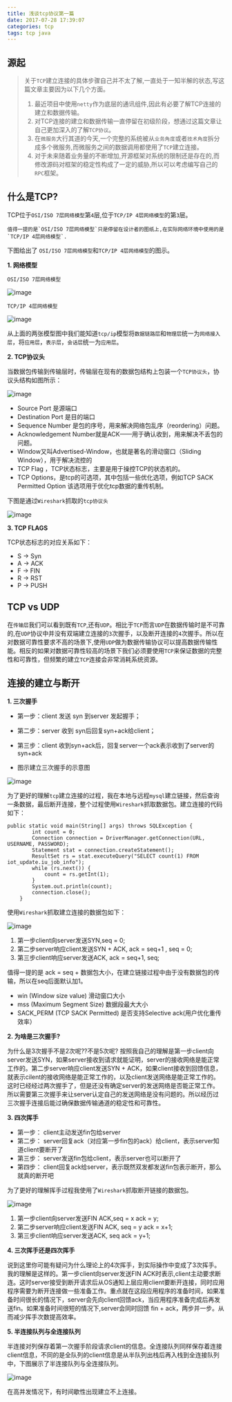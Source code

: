 ```yaml
---
title: 浅谈tcp协议第一篇
date: 2017-07-28 17:39:07
categories: tcp
tags: tcp java
---
```


## 源起

> 关于`TCP`建立连接的具体步骤自己并不太了解,一直处于一知半解的状态,写这篇文章主要因为以下几个方面。
> 1. 最近项目中使用`netty`作为底层的通讯组件,因此有必要了解TCP连接的建立和数据传输。
> 2. 对TCP连接的建立和数据传输一直停留在初级阶段，想通过这篇文章让自己更加深入的了解`TCP协议`。
> 3. 在`微服务`大行其道的今天,一个完整的系统被从`业务角度`或者`技术角度`拆分成多个微服务,而微服务之间的数据调用都使用了`TCP`建立连接。
> 4. 对于未来随着业务量的不断增加,开源框架对系统的限制还是存在的,而修改源码对框架的稳定性构成了一定的威胁,所以可以考虑编写自己的`RPC`框架。

## 什么是TCP?

TCP位于`OSI/ISO 7层网络模型`第`4`层,位于`TCP/IP 4层网络模型`的第`3`层。

    值得一提的是`OSI/ISO 7层网络模型`只是停留在设计者的图纸上,在实际网络环境中使用的是`TCP/IP 4层网络模型`.

下图给出了 `OSI/ISO 7层网络模型`和`TCP/IP 4层网络模型`的图示。

**1. 网络模型**

`OSI/ISO 7层网络模型`

![image](http://wx2.sinaimg.cn/large/74b07056ly1fgkodfqeibj20o70h577g.jpg)

`TCP/IP 4层网络模型`

![image](http://wx4.sinaimg.cn/large/74b07056ly1fgkodfbba1j20hs088ab0.jpg)

从上面的两张模型图中我们能知道`tcp/ip`模型将`数据链路层`和`物理层`统一为`网络接入层`，将`应用层`，`表示层`，`会话层`统一为`应用层`。

**2. TCP协议头**

当数据包传输到传输层时，传输层在现有的数据包结构上包装一个`TCP协议头`，协议头结构如图所示：

![image](http://wx4.sinaimg.cn/large/74b07056ly1fgkodhf6kvj20m8090jsz.jpg)

- Source Port 是源端口
- Destination Port 是目的端口
- Sequence Number 是包的序号，用来解决网络包乱序（reordering）问题。
- Acknowledgement Number就是ACK——用于确认收到，用来解决不丢包的问题。
- Window又叫Advertised-Window，也就是著名的滑动窗口（Sliding Window），用于解决流控的
- TCP Flag ，TCP状态标志，主要是用于操控TCP的状态机的。
- TCP Options，是tcp的可选项，其中包括一些优化选项，例如TCP SACK Permitted Option 该选项用于优化tcp数据的重传机制。

下图是通过`Wireshark`抓取的`tcp协议头`

![image](http://wx3.sinaimg.cn/large/74b07056ly1fgkodevityj211b08g0sz.jpg)

**3. TCP FLAGS**

TCP状态标志的对应关系如下：

- S -> Syn
- A -> ACK
- F -> FIN
- R -> RST
- P -> PUSH


## TCP vs UDP 

在`传输层`我们可以看到既有`TCP`,还有`UDP`。相比于`TCP`而言`UDP`在数据传输时是不可靠的,在`UDP`协议中并没有双端建立连接的`3`次握手，以及断开连接的`4`次握手。所以在对数据可靠性要求不高的场景下,使用`UDP`做为数据传输协议可以提高数据传输性能。相反的如果对数据可靠性较高的场景下我们必须要使用`TCP`来保证数据的完整性和可靠性，但频繁的建立`TCP`连接会非常消耗系统资源。

## 连接的建立与断开

**1. 三次握手**

- 第一步：client 发送 syn 到server 发起握手；
- 第二步：server 收到 syn后回复syn+ack给client；
- 第三步：client 收到syn+ack后，回复server一个ack表示收到了server的syn+ack


- 图示建立三次握手的示意图

![image](http://wx4.sinaimg.cn/large/74b07056ly1fgkodg9royj20ob0r40ut.jpg)

为了更好的理解`tcp`建立连接的过程，我在本地与远程`mysql`建立链接，然后查询一条数据，最后断开连接，整个过程使用`Wireshark`抓取数据包。建立连接的代码如下：
```
public static void main(String[] args) throws SQLException {
		int count = 0;
		Connection connection = DriverManager.getConnection(URL, USERNAME, PASSWORD);
		Statement stat = connection.createStatement();
		ResultSet rs = stat.executeQuery("SELECT count(1) FROM iot_update.iu_job_info");
		while (rs.next()) {
			count = rs.getInt(1);
		}
		System.out.println(count);
		connection.close();
	}
```

使用`Wireshark`抓取建立连接的数据包如下：

![image](http://wx1.sinaimg.cn/large/74b07056ly1fgkodhwt2tj210s01qt8s.jpg)

1. 第一步client向server发送SYN,seq = 0;
2. 第二步server响应client发送SYN + ACK, ack = seq+1 , seq = 0;
3. 第三步client响应server发送ACK, ack = seq+1, seq;

值得一提的是 ack = seq + 数据包大小，在建立链接过程中由于没有数据包的传输，所以在seq后面默认加1。

- win (Window size value) 滑动窗口大小
- mss (Maximum Segment Size) 数据段最大大小
- SACK_PERM (TCP SACK Permitted) 是否支持Selective ack(用户优化重传效率）

**2. 为啥是三次握手?**

为什么是3次握手不是2次呢??不是5次呢? 按照我自己的理解是第一步client向server发送SYN，如果server接收到请求就能证明，server的接收网络是能正常工作的。第二步server响应client发送SYN + ACK，如果client接收到回馈信息，就表示cilent的接收网络是能正常工作的，以及client发送网络是能正常工作的。这时已经经过两次握手了，但是还没有确定server的发送网络是否能正常工作。所以需要第三次握手来让server认定自己的发送网络是没有问题的。所以经历过三次握手连接后能过确保数据传输通道的稳定性和可靠性。

**3. 四次挥手**

- 第一步： client主动发送fin包给server
- 第二步： server回复ack（对应第一步fin包的ack）给client，表示server知道client要断开了
- 第三步： server发送fin包给client，表示server也可以断开了
- 第四步： client回复ack给server，表示既然双发都发送fin包表示断开，那么就真的断开吧

为了更好的理解挥手过程我使用了`Wireshark`抓取断开链接的数据包。

![image](http://wx1.sinaimg.cn/large/74b07056ly1fgkodibclcj211a031q36.jpg)

1. 第一步client向server发送FIN ACK,seq = x ack = y;
2. 第二步server响应client发送FIN ACK, seq = y ack = x+1;
3. 第三步client响应server发送ACK, seq ack = y+1;

**4. 三次挥手还是四次挥手**

说到这里你可能有疑问为什么理论上的4次挥手，到实际操作中变成了3次挥手。我的理解是这样的。第一步client向server发送FIN ACK时表示,client主动要求断连。这时server接受到断开请求后从OS通知上层应用client要断开连接，同时应用程序需要为断开连接做一些准备工作。重点就在这段应用程序的准备时间，如果准备时间很长的情况下，server会先向client回馈ack，当应用程序准备完成后再发送fin。如果准备时间很短的情况下,server会同时回馈 fin + ack，两步并一步。从而减少挥手次数提高效率。

**5. 半连接队列与全连接队列**

半连接对列保存着第一次握手阶段请求client的信息。全连接队列同样保存着连接client信息，不同的是全队列的client信息是从半队列出栈后再入栈到全连接队列中，下图展示了半连接队列与全连接队列。

![image](http://wx4.sinaimg.cn/large/74b07056ly1fgkvt2zguwj20sg0krjt1.jpg)

在高并发情况下，有时间歇性出现建立不上连接。
